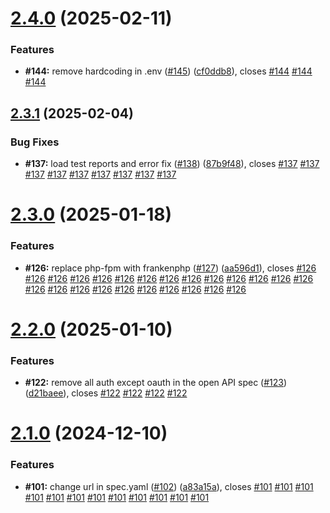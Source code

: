 # [2.4.0](https://github.com/VilnaCRM-Org/user-service/compare/v2.3.1...v2.4.0) (2025-02-11)


### Features

* **#144:** remove hardcoding in .env ([#145](https://github.com/VilnaCRM-Org/user-service/issues/145)) ([cf0ddb8](https://github.com/VilnaCRM-Org/user-service/commit/cf0ddb83c9794387d1c2dedcf6e56529931dd5a9)), closes [#144](https://github.com/VilnaCRM-Org/user-service/issues/144) [#144](https://github.com/VilnaCRM-Org/user-service/issues/144) [#144](https://github.com/VilnaCRM-Org/user-service/issues/144)



## [2.3.1](https://github.com/VilnaCRM-Org/user-service/compare/v2.3.0...v2.3.1) (2025-02-04)


### Bug Fixes

* **#137:** load test reports and error fix ([#138](https://github.com/VilnaCRM-Org/user-service/issues/138)) ([87b9f48](https://github.com/VilnaCRM-Org/user-service/commit/87b9f48b482bb824e7ea8d9592b34a02b04d66e7)), closes [#137](https://github.com/VilnaCRM-Org/user-service/issues/137) [#137](https://github.com/VilnaCRM-Org/user-service/issues/137) [#137](https://github.com/VilnaCRM-Org/user-service/issues/137) [#137](https://github.com/VilnaCRM-Org/user-service/issues/137) [#137](https://github.com/VilnaCRM-Org/user-service/issues/137) [#137](https://github.com/VilnaCRM-Org/user-service/issues/137) [#137](https://github.com/VilnaCRM-Org/user-service/issues/137) [#137](https://github.com/VilnaCRM-Org/user-service/issues/137) [#137](https://github.com/VilnaCRM-Org/user-service/issues/137)



# [2.3.0](https://github.com/VilnaCRM-Org/user-service/compare/v2.2.0...v2.3.0) (2025-01-18)


### Features

* **#126:** replace php-fpm with frankenphp ([#127](https://github.com/VilnaCRM-Org/user-service/issues/127)) ([aa596d1](https://github.com/VilnaCRM-Org/user-service/commit/aa596d1a13cd92fdefc56f6934cc9ce4b267e775)), closes [#126](https://github.com/VilnaCRM-Org/user-service/issues/126) [#126](https://github.com/VilnaCRM-Org/user-service/issues/126) [#126](https://github.com/VilnaCRM-Org/user-service/issues/126) [#126](https://github.com/VilnaCRM-Org/user-service/issues/126) [#126](https://github.com/VilnaCRM-Org/user-service/issues/126) [#126](https://github.com/VilnaCRM-Org/user-service/issues/126) [#126](https://github.com/VilnaCRM-Org/user-service/issues/126) [#126](https://github.com/VilnaCRM-Org/user-service/issues/126) [#126](https://github.com/VilnaCRM-Org/user-service/issues/126) [#126](https://github.com/VilnaCRM-Org/user-service/issues/126) [#126](https://github.com/VilnaCRM-Org/user-service/issues/126) [#126](https://github.com/VilnaCRM-Org/user-service/issues/126) [#126](https://github.com/VilnaCRM-Org/user-service/issues/126) [#126](https://github.com/VilnaCRM-Org/user-service/issues/126) [#126](https://github.com/VilnaCRM-Org/user-service/issues/126) [#126](https://github.com/VilnaCRM-Org/user-service/issues/126) [#126](https://github.com/VilnaCRM-Org/user-service/issues/126) [#126](https://github.com/VilnaCRM-Org/user-service/issues/126) [#126](https://github.com/VilnaCRM-Org/user-service/issues/126) [#126](https://github.com/VilnaCRM-Org/user-service/issues/126) [#126](https://github.com/VilnaCRM-Org/user-service/issues/126) [#126](https://github.com/VilnaCRM-Org/user-service/issues/126) [#126](https://github.com/VilnaCRM-Org/user-service/issues/126) [#126](https://github.com/VilnaCRM-Org/user-service/issues/126)



# [2.2.0](https://github.com/VilnaCRM-Org/user-service/compare/v2.1.0...v2.2.0) (2025-01-10)


### Features

* **#122:** remove all auth except oauth in the open API spec ([#123](https://github.com/VilnaCRM-Org/user-service/issues/123)) ([d21baee](https://github.com/VilnaCRM-Org/user-service/commit/d21baeeeefb91a9b5643e33a2d01d993bbd7c324)), closes [#122](https://github.com/VilnaCRM-Org/user-service/issues/122) [#122](https://github.com/VilnaCRM-Org/user-service/issues/122) [#122](https://github.com/VilnaCRM-Org/user-service/issues/122) [#122](https://github.com/VilnaCRM-Org/user-service/issues/122)



# [2.1.0](https://github.com/VilnaCRM-Org/user-service/compare/v2.0.0...v2.1.0) (2024-12-10)


### Features

* **#101:** change url in spec.yaml ([#102](https://github.com/VilnaCRM-Org/user-service/issues/102)) ([a83a15a](https://github.com/VilnaCRM-Org/user-service/commit/a83a15a81dd13e1d28367942a731703493854e57)), closes [#101](https://github.com/VilnaCRM-Org/user-service/issues/101) [#101](https://github.com/VilnaCRM-Org/user-service/issues/101) [#101](https://github.com/VilnaCRM-Org/user-service/issues/101) [#101](https://github.com/VilnaCRM-Org/user-service/issues/101) [#101](https://github.com/VilnaCRM-Org/user-service/issues/101) [#101](https://github.com/VilnaCRM-Org/user-service/issues/101) [#101](https://github.com/VilnaCRM-Org/user-service/issues/101) [#101](https://github.com/VilnaCRM-Org/user-service/issues/101) [#101](https://github.com/VilnaCRM-Org/user-service/issues/101) [#101](https://github.com/VilnaCRM-Org/user-service/issues/101) [#101](https://github.com/VilnaCRM-Org/user-service/issues/101) [#101](https://github.com/VilnaCRM-Org/user-service/issues/101)



